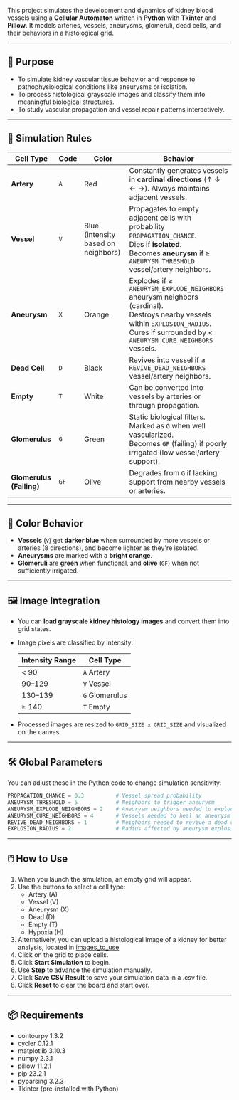 This project simulates the development and dynamics of kidney blood vessels using a **Cellular Automaton** written in **Python** with **Tkinter** and **Pillow**. It models arteries, vessels, aneurysms, glomeruli, dead cells, and their behaviors in a histological grid.

---

## 🎯 Purpose

- To simulate kidney vascular tissue behavior and response to pathophysiological conditions like aneurysms or isolation.
- To process histological grayscale images and classify them into meaningful biological structures.
- To study vascular propagation and vessel repair patterns interactively.

---

## 🧪 Simulation Rules

| Cell Type        | Code | Color                        | Behavior                                                                                                                                   |
|------------------|------|------------------------------|--------------------------------------------------------------------------------------------------------------------------------------------|
| **Artery**       | `A`  | Red                          | Constantly generates vessels in **cardinal directions** (↑ ↓ ← →). Always maintains adjacent vessels.                                      |
| **Vessel**       | `V`  | Blue (intensity based on neighbors) | Propagates to empty adjacent cells with probability `PROPAGATION_CHANCE`.<br>Dies if **isolated**.<br>Becomes **aneurysm** if ≥ `ANEURYSM_THRESHOLD` vessel/artery neighbors. |
| **Aneurysm**     | `X`  | Orange                       | Explodes if ≥ `ANEURYSM_EXPLODE_NEIGHBORS` aneurysm neighbors (cardinal).<br>Destroys nearby vessels within `EXPLOSION_RADIUS`.<br>Cures if surrounded by < `ANEURYSM_CURE_NEIGHBORS` vessels. |
| **Dead Cell**    | `D`  | Black                        | Revives into vessel if ≥ `REVIVE_DEAD_NEIGHBORS` vessel/artery neighbors.                                                                 |
| **Empty**        | `T`  | White                        | Can be converted into vessels by arteries or through propagation.                                                                         |
| **Glomerulus**   | `G`  | Green                        | Static biological filters. Marked as `G` when well vascularized.<br>Becomes `GF` (failing) if poorly irrigated (low vessel/artery support). |
| **Glomerulus (Failing)** | `GF` | Olive                     | Degrades from `G` if lacking support from nearby vessels or arteries.                                                                    |

---

## 🧠 Color Behavior

- **Vessels** (`V`) get **darker blue** when surrounded by more vessels or arteries (8 directions), and become lighter as they're isolated.
- **Aneurysms** are marked with a **bright orange**.
- **Glomeruli** are **green** when functional, and **olive** (`GF`) when not sufficiently irrigated.

---

## 🖼️ Image Integration

- You can **load grayscale kidney histology images** and convert them into grid states.
- Image pixels are classified by intensity:
  
  | Intensity Range | Cell Type |
  |------------------|------------|
  | < 90             | `A` Artery |
  | 90–129           | `V` Vessel |
  | 130–139          | `G` Glomerulus |
  | ≥ 140            | `T` Empty |

- Processed images are resized to `GRID_SIZE x GRID_SIZE` and visualized on the canvas.

---

## 🛠️ Global Parameters

You can adjust these in the Python code to change simulation sensitivity:

```python
PROPAGATION_CHANCE = 0.3          # Vessel spread probability
ANEURYSM_THRESHOLD = 5            # Neighbors to trigger aneurysm
ANEURYSM_EXPLODE_NEIGHBORS = 2    # Aneurysm neighbors needed to explode
ANEURYSM_CURE_NEIGHBORS = 4       # Vessels needed to heal an aneurysm
REVIVE_DEAD_NEIGHBORS = 1         # Neighbors needed to revive a dead cell
EXPLOSION_RADIUS = 2              # Radius affected by aneurysm explosion
```

---

## 🖱️ How to Use

1. When you launch the simulation, an empty grid will appear.
2. Use the buttons to select a cell type:
   - Artery (A)
   - Vessel (V)
   - Aneurysm (X)
   - Dead (D)
   - Empty (T)
   - Hypoxia (H)
3. Alternatively, you can upload a histological image of a kidney for better analysis, located in [images_to_use](./Workshop_3_Simulation/data/images_to_use/)
4. Click on the grid to place cells.
5. Click **Start Simulation** to begin.
6. Use **Step** to advance the simulation manually.
7. Click **Save CSV Result** to save your simulation data in a .csv file.  
8. Click **Reset** to clear the board and start over.

---

## 📦 Requirements

- contourpy       1.3.2
- cycler          0.12.1
- matplotlib      3.10.3
- numpy           2.3.1
- pillow          11.2.1
- pip             23.2.1
- pyparsing       3.2.3
- Tkinter  (pre-installed with Python)
